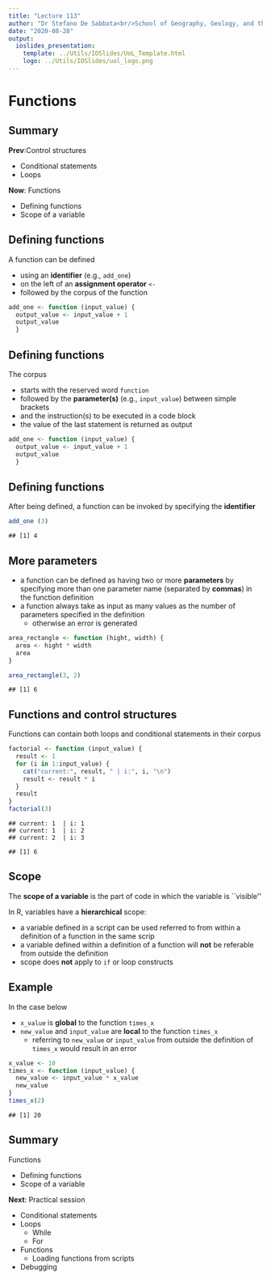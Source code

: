 ```yaml
---
title: "Lecture 113"
author: "Dr Stefano De Sabbata<br/>School of Geography, Geology, and the Env.<br/><a href=\"mailto:s.desabbata@le.ac.uk\">s.desabbata&commat;le.ac.uk</a> &vert; <a href=\"https://twitter.com/maps4thought\">&commat;maps4thought</a><br/><a href=\"https://github.com/sdesabbata/GY7702\">github.com/sdesabbata/GY7702</a> licensed under <a href=\"https://www.gnu.org/licenses/gpl-3.0.html\">GNU GPL v3.0</a>"
date: "2020-08-28"
output:
  ioslides_presentation:
    template: ../Utils/IOSlides/UoL_Template.html
    logo: ../Utils/IOSlides/uol_logo.png
---
```






# Functions


## Summary

**Prev**:Control structures

- Conditional statements
- Loops

**Now**: Functions

- Defining functions
- Scope of a variable



## Defining functions

A function can be defined 

- using an **identifier** (e.g., `add_one`) 
- on the left of an **assignment operator** `<-`
- followed by the corpus of the function


```r
add_one <- function (input_value) {
  output_value <- input_value + 1
  output_value
  }
```

## Defining functions

The corpus 

- starts with the reserved word `function`
- followed by the **parameter(s)** (e.g., `input_value`) between simple brackets
- and the instruction(s) to be executed in a code block
- the value of the last statement is returned as output


```r
add_one <- function (input_value) {
  output_value <- input_value + 1
  output_value
  }
```


## Defining functions

After being defined, a function can be invoked by specifying the **identifier**


```r
add_one (3)
```

```
## [1] 4
```


## More parameters

- a function can be defined as having two or more **parameters** by specifying  more than one parameter name (separated by **commas**) in the function definition
- a function always take as input as many values as the number of parameters specified in the definition
    - otherwise an error is generated


```r
area_rectangle <- function (hight, width) {
  area <- hight * width
  area
}

area_rectangle(3, 2)
```

```
## [1] 6
```


## Functions and control structures

Functions can contain both loops and conditional statements in their corpus


```r
factorial <- function (input_value) {
  result <- 1
  for (i in 1:input_value) {
    cat("current:", result, " | i:", i, "\n")
    result <- result * i
  }
  result
}
factorial(3)
```

```
## current: 1  | i: 1 
## current: 1  | i: 2 
## current: 2  | i: 3
```

```
## [1] 6
```


<!--
## Functions and control structures

Factorial using `while`


```r
factorial <- function (input_value) {
  result <- 1
  while (input_value > 0) {
    cat("current:", result, " | input:", input_value, "\n")
    result <- result * input_value
    input_value <- input_value - 1
  }
  result
}
factorial(3)
```

```
## current: 1  | input: 3 
## current: 3  | input: 2 
## current: 6  | input: 1
```

```
## [1] 6
```
-->



## Scope

The **scope of a variable** is the part of code in which the variable is ``visible''

In R, variables have a **hierarchical** scope:

- a variable defined in a script can be used referred to from within a definition of a function in the same scrip
- a variable defined within a definition of a function will **not** be referable from outside the definition
- scope does **not** apply to `if` or loop constructs


## Example

In the case below

- `x_value` is **global** to the function `times_x`
- `new_value` and `input_value` are **local** to the function `times_x`
    - referring to `new_value` or `input_value` from outside the definition of `times_x` would result in an error


```r
x_value <- 10
times_x <- function (input_value) {
  new_value <- input_value * x_value
  new_value
}
times_x(2)
```

```
## [1] 20
```
<!--
Hint: try *debug* the function above and observe how the *local* environment is created and then discarded
-->


<!--
# Debugging

## What is debugging?

- Hardly any reasonably sized function works first time!
- Two broad kinds of problem
    - The function crashes (i.e. throws up an error)
    - The function doesn't crash  but returns the wrong answer
    - Generally, the second kind of error is the worst
- Prevention is better than cure, test the code as you write.
- **Debugging** is the process of finding the problems in the code.
- A typical approach
    - `Step' through the function line by line.  Find out where a crash occurs,  if one does.
    - Check the values of variables, and see if they are doing what they are supposed to.
- R has tools to help with this.


## To debug a function

- Enter `debug( <<Function Name>> )`
- For example: `debug(area.tri)`
- Then just use the function - it goes into 'debug mode'.
- Prompt becomes `Browse>`
- Line of function about to be executed is listed
- Pressing return executes it and goes to the next line
- Typing in a variable name lists the value of that variable
- Typing in any other command executes that command
- Typing in `c` and the return runs to the end of a function/block
- Typing in `Q` exits the function
- R can `see' variables that are specific to the function
- Enter `undebug(<<Function Name>>)` to return to normal


## Example

Debug the following example


```r
percentage_change <- function (before, after){
  difference <- before - after
  prop_change <- difference / before
  perc_change <- prop_change * 100
  perc_change
```
-->


## Summary

Functions

- Defining functions
- Scope of a variable

**Next**: Practical session

- Conditional statements
- Loops
    - While
    - For
- Functions
    - Loading functions from scripts
- Debugging
